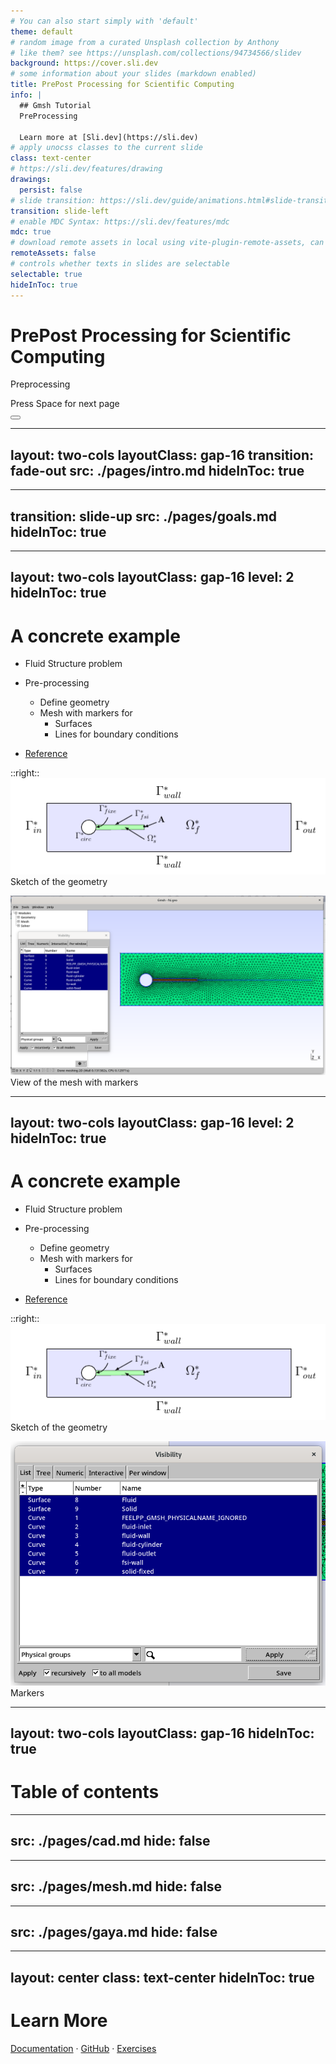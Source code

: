 ```yaml
---
# You can also start simply with 'default'
theme: default
# random image from a curated Unsplash collection by Anthony
# like them? see https://unsplash.com/collections/94734566/slidev
background: https://cover.sli.dev
# some information about your slides (markdown enabled)
title: PrePost Processing for Scientific Computing
info: |
  ## Gmsh Tutorial
  PreProcessing

  Learn more at [Sli.dev](https://sli.dev)
# apply unocss classes to the current slide
class: text-center
# https://sli.dev/features/drawing
drawings:
  persist: false
# slide transition: https://sli.dev/guide/animations.html#slide-transitions
transition: slide-left
# enable MDC Syntax: https://sli.dev/features/mdc
mdc: true
# download remote assets in local using vite-plugin-remote-assets, can be boolean, 'dev' or 'build'
remoteAssets: false
# controls whether texts in slides are selectable
selectable: true
hideInToc: true
---
```


# PrePost Processing for Scientific Computing

Preprocessing

<div class="pt-12">
  <span @click="$slidev.nav.next" class="px-2 py-1 rounded cursor-pointer" hover="bg-white bg-opacity-10">
    Press Space for next page <carbon:arrow-right class="inline"/>
  </span>
</div>

<div class="abs-br m-6 flex gap-2">
  <button @click="$slidev.nav.openInEditor()" title="Open in Editor" class="text-xl slidev-icon-btn opacity-50 !border-none !hover:text-white">
    <carbon:edit />
  </button>
  <a href="https://github.com/slidevjs/slidev" target="_blank" alt="GitHub" title="Open in GitHub"
    class="text-xl slidev-icon-btn opacity-50 !border-none !hover:text-white">
    <carbon-logo-github />
  </a>
</div>

<!--
The last comment block of each slide will be treated as slide notes. It will be visible and editable in Presenter Mode along with the slide. [Read more in the docs](https://sli.dev/guide/syntax.html#notes)
-->


---
layout: two-cols
layoutClass: gap-16
transition: fade-out
src: ./pages/intro.md
hideInToc: true
---

---
transition: slide-up
src: ./pages/goals.md
hideInToc: true
---

---
layout: two-cols
layoutClass: gap-16
level: 2
hideInToc: true
---
# A concrete example

* Fluid Structure problem
* Pre-processing
  * Define geometry
  * Mesh with markers for
    * Surfaces
    * Lines for boundary conditions

* [Reference](https://docs.feelpp.org/toolboxes/latest/fsi/TurekHron/index.html)

::right::
<img src="/img/TurekHronFSIGeometry.png" >
Sketch of the geometry

<img src="/img/gmsh-fsi.png" >
View of the mesh with markers

---
layout: two-cols
layoutClass: gap-16
level: 2
hideInToc: true
---
# A concrete example

* Fluid Structure problem
* Pre-processing
  * Define geometry
  * Mesh with markers for
    * Surfaces
    * Lines for boundary conditions

* [Reference](https://docs.feelpp.org/toolboxes/latest/fsi/TurekHron/index.html)

::right::
<img src="/img/TurekHronFSIGeometry.png" >
Sketch of the geometry

<img src="/img/gmsh-fsi-markers.png" >
Markers


---
layout: two-cols
layoutClass: gap-16
hideInToc: true
---

# Table of contents

<Toc maxDepth="2"></Toc>


---
src: ./pages/cad.md
hide: false
---

---
src: ./pages/mesh.md
hide: false
---


---
src: ./pages/gaya.md
hide: false
---

---
layout: center
class: text-center
hideInToc: true
---

# Learn More

[Documentation](https://trophime.github.io/course.prepost/course-prepost/index.html) · [GitHub](https://github.com/Trophime/course-prepost-slides.git) · [Exercises](https://sli.dev/resources/showcases)

<PoweredBySlidev mt-10 />

